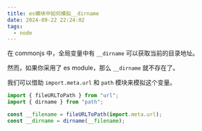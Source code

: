 ```yaml
---
title: es模块中如何模拟__dirname
date: 2024-09-22 22:24:02
tags:
  - node
---
```


在 commonjs 中，全局变量中有 `__dirname` 可以获取当前的目录地址。

然而，如果你采用了 es module，那么 `__dirname` 就不存在了。

我们可以借助 `import.meta.url` 和 `path` 模块来模拟这个变量。

```js
import { fileURLToPath } from "url";
import { dirname } from "path";

const __filename = fileURLToPath(import.meta.url);
const __dirname = dirname(__filename);
```
